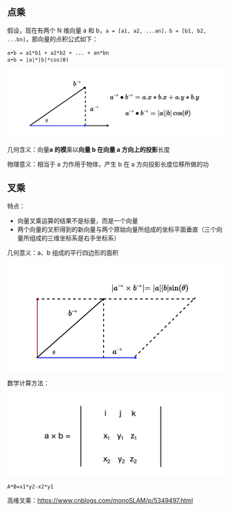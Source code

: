 ## 点乘

假设，现在有两个 N 维向量 a 和 b，`a = [a1, a2, ...an]，b = [b1, b2, ...bn]`，那向量的点积公式如下：

```
a•b = a1*b1 + a2*b2 + ... + an*bn
a•b = |a|*|b|*cos(θ)
```

<img src="./img/点乘.webp" />

几何含义：向量**a 的模**乘以**向量 b 在向量 a 方向上的投影**长度

物理意义：相当于 a 力作用于物体，产生 b 在 a 方向投影长度位移所做的功

## 叉乘

特点：

- 向量叉乘运算的结果不是标量，而是一个向量
- 两个向量的叉积得到的新向量与两个原始向量所组成的坐标平面垂直（三个向量所组成的三维坐标系是右手坐标系）

几何意义：a、b 组成的平行四边形的面积

<img src="./img/叉乘-1.webp" />

数学计算方法：

<img src="./img/叉乘-2.webp" />

```
A*B=x1*y2-x2*y1
```

高维叉乘：https://www.cnblogs.com/monoSLAM/p/5349497.html
